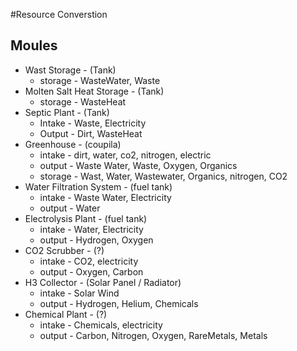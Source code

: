 #Resource Converstion

## Moules

* Wast Storage - (Tank)
	* storage - WasteWater, Waste
* Molten Salt Heat Storage - (Tank)
	* storage - WasteHeat
* Septic Plant - (Tank)
	* Intake - Waste, Electricity
	* Output - Dirt, WasteHeat
* Greenhouse - (coupila)
	* intake - dirt, water, co2, nitrogen,  electric
	* output - Waste Water, Waste, Oxygen, Organics
	* storage - Wast, Water, Wastewater, Organics, nitrogen, CO2
* Water Filtration System - (fuel tank)
	* intake - Waste Water, Electricity
	* output - Water
* Electrolysis Plant - (fuel tank)
	* intake - Water, Electricity
	* output - Hydrogen, Oxygen
* CO2 Scrubber - (?)
	* intake - CO2, electricity
	* output -  Oxygen, Carbon
* H3 Collector - (Solar Panel / Radiator)
	* intake - Solar Wind
	* output - Hydrogen, Helium, Chemicals
* Chemical Plant - (?)
	* intake - Chemicals, electricity
	* output - Carbon, Nitrogen, Oxygen, RareMetals, Metals